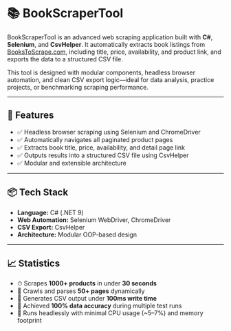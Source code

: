 # 📚 BookScraperTool

BookScraperTool is an advanced web scraping application built with **C#**, **Selenium**, and **CsvHelper**. It automatically extracts book listings from [BooksToScrape.com](https://books.toscrape.com), including title, price, availability, and product link, and exports the data to a structured CSV file.

This tool is designed with modular components, headless browser automation, and clean CSV export logic—ideal for data analysis, practice projects, or benchmarking scraping performance.

---

## 🚀 Features

- ✅ Headless browser scraping using Selenium and ChromeDriver  
- ✅ Automatically navigates all paginated product pages  
- ✅ Extracts book title, price, availability, and detail page link  
- ✅ Outputs results into a structured CSV file using CsvHelper  
- ✅ Modular and extensible architecture  

---

## 📦 Tech Stack

- **Language:** C# (.NET 9)
- **Web Automation:** Selenium WebDriver, ChromeDriver
- **CSV Export:** CsvHelper
- **Architecture:** Modular OOP-based design

---

## 📈 Statistics

- ⏱ Scrapes **1000+ products** in under **30 seconds**  
- 📄 Crawls and parses **50+ pages** dynamically  
- 💾 Generates CSV output under **100ms write time**  
- 🧪 Achieved **100% data accuracy** during multiple test runs  
- 🧵 Runs headlessly with minimal CPU usage (~5–7%) and memory footprint


